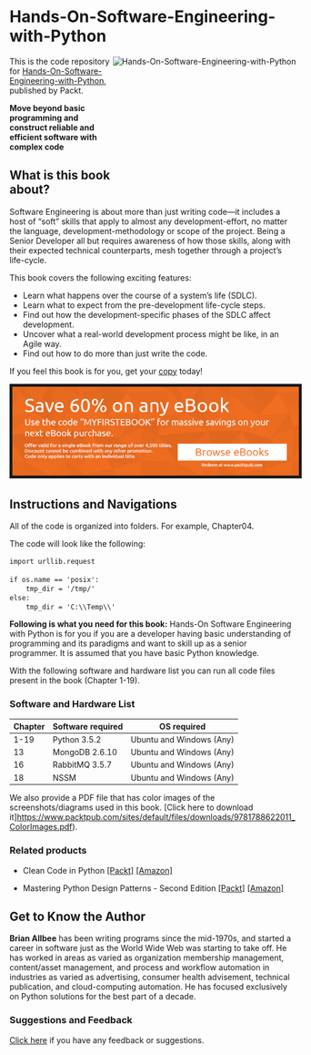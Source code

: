 # Hands-On-Software-Engineering-with-Python

<a href="https://www.packtpub.com/application-development/hands-software-engineering-python?utm_source=github&utm_medium=repository&utm_campaign=9781788622011"><img src="https://d1ldz4te4covpm.cloudfront.net/sites/default/files/imagecache/ppv4_main_book_cover/B09393_MockupCover_newco.png" alt="Hands-On-Software-Engineering-with-Python" height="256px" align="right"></a>

This is the code repository for [Hands-On-Software-Engineering-with-Python](https://www.packtpub.com/application-development/hands-software-engineering-python?utm_source=github&utm_medium=repository&utm_campaign=9781788622011), published by Packt.

**Move beyond basic programming and construct reliable and efficient software with complex code**

## What is this book about?
Software Engineering is about more than just writing code—it includes a host of “soft” skills that apply to almost any development-effort, no matter the language, development-methodology or scope of the project. Being a Senior Developer all but requires awareness of how those skills, along with their expected technical counterparts, mesh together through a project’s life-cycle.

This book covers the following exciting features:
* Learn what happens over the course of a system’s life (SDLC).
* Learn what to expect from the pre-development life-cycle steps.
* Find out how the development-specific phases of the SDLC affect development.
* Uncover what a real-world development process might be like, in an Agile way.
* Find out how to do more than just write the code.

If you feel this book is for you, get your [copy](https://www.amazon.com/dp/1788622014) today!

<a href="https://www.packtpub.com/?utm_source=github&utm_medium=banner&utm_campaign=GitHubBanner"><img src="https://raw.githubusercontent.com/PacktPublishing/GitHub/master/GitHub.png" 
alt="https://www.packtpub.com/" border="5" /></a>


## Instructions and Navigations
All of the code is organized into folders. For example, Chapter04.

The code will look like the following:
```
import urllib.request

if os.name == 'posix':
    tmp_dir = '/tmp/'
else:
    tmp_dir = 'C:\\Temp\\'
```

**Following is what you need for this book:**
Hands-On Software Engineering with Python is for you if you are a developer having basic understanding of programming and its paradigms and want to skill up as a senior programmer. It is assumed that you have basic Python knowledge.

With the following software and hardware list you can run all code files present in the book (Chapter 1-19).

### Software and Hardware List

| Chapter  | Software required                   | OS required              |
| -------- | ------------------------------------| -------------------------|
| 1-19     | Python 3.5.2                        | Ubuntu and Windows (Any) |
| 13       | MongoDB 2.6.10                      | Ubuntu and Windows (Any) |
| 16       | RabbitMQ 3.5.7                      | Ubuntu and Windows (Any) |
| 18       | NSSM                                | Ubuntu and Windows (Any) |



We also provide a PDF file that has color images of the screenshots/diagrams used in this book. [Click here to download it]https://www.packtpub.com/sites/default/files/downloads/9781788622011_ColorImages.pdf).


### Related products <Other books you may enjoy>
* Clean Code in Python [[Packt]](https://www.packtpub.com/application-development/clean-code-python?utm_source=github&utm_medium=repository&utm_campaign=9781788835831) [[Amazon]](https://www.amazon.com/dp/1788835832)

* Mastering Python Design Patterns - Second Edition [[Packt]](https://www.packtpub.com/application-development/mastering-python-design-patterns-second-edition?utm_source=github&utm_medium=repository&utm_campaign=9781788837484) [[Amazon]](https://www.amazon.com/dp/1788837487)

## Get to Know the Author
**Brian Allbee**
has been writing programs since the mid-1970s, and started a career in software just as the World Wide Web was starting to take off. He has worked in areas as varied as organization membership management, content/asset management, and process and workflow automation in industries as varied as advertising, consumer health advisement, technical publication, and cloud-computing automation. He has focused exclusively on Python solutions for the best part of a decade.


### Suggestions and Feedback
[Click here](https://docs.google.com/forms/d/e/1FAIpQLSdy7dATC6QmEL81FIUuymZ0Wy9vH1jHkvpY57OiMeKGqib_Ow/viewform) if you have any feedback or suggestions.
